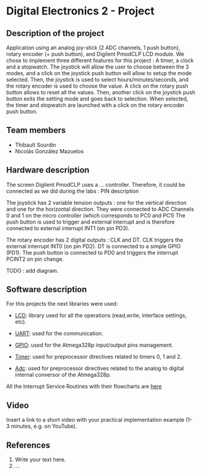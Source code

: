 # Digital Electronics 2 - Project

## Description of the project

Application using an analog joy-stick (2 ADC channels, 1 push button), rotary encoder (+ push button), and Digilent PmodCLP LCD module.
We chose to implement three different features for this project : A timer, a clock and a stopwatch. The joystick will allow the user to choose between the 3 modes, and a click on the joystick push button will allow to setup the mode selected. Then, the joystick is used to select hours/minutes/seconds, and the rotary encoder is used to choose the value. A click on the rotary push button allows to reset all the values. Then, another click on the joystick push button exits the setting mode and goes back to selection. When selected, the timer and stopwatch are launched with a click on the rotary encoder push button.

## Team members

* Thibault Sourdin
* Nicolás González Mazuelos

## Hardware description

The screen Digilent PmodCLP uses a ... controller. Therefore, it could be connected as we did during the labs :
PIN description

The joystick has 2 variable tension outputs : one for the vertical direction and one for the horizontal direction. They were connected to ADC Channels 0 and 1 on the micro controller (which corresponds to PC0 and PC1) The push button is used to trigger and external interrupt and is therefore connected to external interrupt INT1 (on pin PD3).

The rotary encoder has 2 digital outputs : CLK and DT. CLK triggers the external interrupt INT0 (on pin PD2). DT is connected to a simple GPIO (PD1). The push button is connected to PD0 and triggers the interrupt PCINT2 on pin change.

TODO : add diagram.

## Software description
For this projects the next libraries were used:
* [LCD](https://github.com/tsourdin/digital-electronics-2-project/tree/main/platformio-project/lib/lcd): library used for all the operations (read,write, interface settings, etc).
* [UART](https://github.com/tsourdin/digital-electronics-2-project/tree/main/platformio-project/lib/uart): used for the communication.

* [GPIO](https://github.com/tsourdin/digital-electronics-2-project/tree/main/platformio-project/lib/gpio): used for the Atmega328p input/output pins management.
* [Timer](https://github.com/tsourdin/digital-electronics-2-project/blob/main/platformio-project/include/timer.h): used for preprocessor directives related to timers 0, 1 and 2. 
* [Adc](https://github.com/tsourdin/digital-electronics-2-project/blob/main/platformio-project/include/adc.h): used for preprocessor directives related to the analog to digital internal conversor of the Atmega328p.

All the Interrupt Service Routines with their flowcharts are [here](https://github.com/tsourdin/digital-electronics-2-project/tree/main/platformio-project/Documentation)

## Video

Insert a link to a short video with your practical implementation example (1-3 minutes, e.g. on YouTube).

## References

1. Write your text here.
2. ...